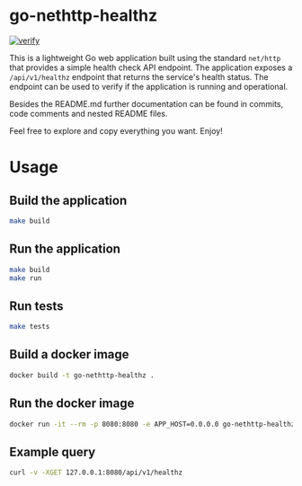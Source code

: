 # go-nethttp-healthz

[![verify](https://github.com/mateusz-uminski/go-nethttp-healthz/actions/workflows/verify.yml/badge.svg)](https://github.com/mateusz-uminski/go-nethttp-healthz/actions/workflows/verify.yml)

This is a lightweight Go web application built using the standard `net/http` that provides a simple health check API endpoint. The application exposes a `/api/v1/healthz` endpoint that returns the service's health status. The endpoint can be used to verify if the application is running and operational.

Besides the README.md further documentation can be found in commits, code comments and nested README files.

Feel free to explore and copy everything you want. Enjoy!


# Usage

## Build the application

```sh
make build
```

## Run the application

```sh
make build
make run
```

## Run tests

```sh
make tests
```

## Build a docker image

```sh
docker build -t go-nethttp-healthz .
```

## Run the docker image

```sh
docker run -it --rm -p 8080:8080 -e APP_HOST=0.0.0.0 go-nethttp-healthz
```

## Example query

```sh
curl -v -XGET 127.0.0.1:8080/api/v1/healthz
```
